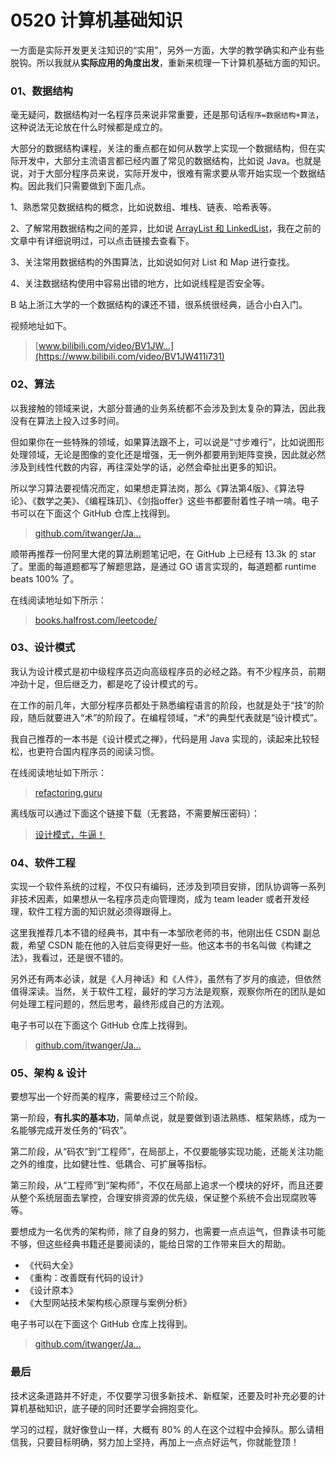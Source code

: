 # 0520 计算机基础知识

一方面是实际开发更关注知识的“实用”，另外一方面，大学的教学确实和产业有些脱钩。所以我就从**实际应用的角度出发**，重新来梳理一下计算机基础方面的知识。

### 01、数据结构

毫无疑问，数据结构对一名程序员来说非常重要，还是那句话`程序=数据结构+算法`，这种说法无论放在什么时候都是成立的。

大部分的数据结构课程，关注的重点都在如何从数学上实现一个数据结构，但在实际开发中，大部分主流语言都已经内置了常见的数据结构，比如说 Java。也就是说，对于大部分程序员来说，实际开发中，很难有需求要从零开始实现一个数据结构。因此我们只需要做到下面几点。

1、熟悉常见数据结构的概念，比如说数组、堆栈、链表、哈希表等。

2、了解常用数据结构之间的差异，比如说 [ArrayList 和 LinkedList](https://mp.weixin.qq.com/s/8BRrFzSp0wS9Jo-gB-NCeQ)，我在之前的文章中有详细说明过，可以点击链接去查看下。

3、关注常用数据结构的外围算法，比如说如何对 List 和 Map 进行查找。

4、关注数据结构使用中容易出错的地方，比如说线程是否安全等。

B 站上浙江大学的一个数据结构的课还不错，很系统很经典，适合小白入门。

视频地址如下。

> [www.bilibili.com/video/BV1JW…](https://www.bilibili.com/video/BV1JW411i731)

### 02、算法

以我接触的领域来说，大部分普通的业务系统都不会涉及到太复杂的算法，因此我没有在算法上投入过多时间。

但如果你在一些特殊的领域，如果算法跟不上，可以说是“寸步难行”，比如说图形处理领域，无论是图像的变化还是增强，无一例外都要用到矩阵变换，因此就必然涉及到线性代数的内容，再往深处学的话，必然会牵扯出更多的知识。

所以学习算法要视情况而定，如果想走算法岗，那么《算法第4版》、《算法导论》、《数学之美》、《编程珠玑》、《剑指offer》这些书都要耐着性子啃一啃。电子书可以在下面这个 GitHub 仓库上找得到。

> [github.com/itwanger/Ja…](https://github.com/itwanger/JavaBooks)

顺带再推荐一份阿里大佬的算法刷题笔记吧，在 GitHub 上已经有 13.3k 的 star 了。里面的每道题都写了解题思路，是通过 GO 语言实现的，每道题都 runtime beats 100% 了。

在线阅读地址如下所示：

> [books.halfrost.com/leetcode/](https://books.halfrost.com/leetcode/)

### 03、设计模式

我认为设计模式是初中级程序员迈向高级程序员的必经之路。有不少程序员，前期冲劲十足，但后继乏力，都是吃了设计模式的亏。

在工作的前几年，大部分程序员都处于熟悉编程语言的阶段，也就是处于“技”的阶段，随后就要进入“术”的阶段了。在编程领域，“术”的典型代表就是“设计模式”。

我自己推荐的一本书是《设计模式之禅》，代码是用 Java 实现的，读起来比较轻松，也更符合国内程序员的阅读习惯。




在线阅读地址如下所示：

> [refactoring.guru](https://refactoring.guru)

离线版可以通过下面这个链接下载（无套路，不需要解压密码）：

> [设计模式，牛逼！](https://mp.weixin.qq.com/s/tAJYgY3msUmtU3se923dJA)

### 04、软件工程

实现一个软件系统的过程，不仅只有编码，还涉及到项目安排，团队协调等一系列非技术因素，如果想从一名程序员走向管理岗，成为 team leader 或者开发经理，软件工程方面的知识就必须得跟得上。

这里我推荐几本不错的经典书，其中有一本邹欣老师的书，他刚出任 CSDN 副总裁，希望 CSDN 能在他的入驻后变得更好一些。他这本书的书名叫做《构建之法》，我看过，还是很不错的。

另外还有两本必读，就是《人月神话》和《人件》，虽然有了岁月的痕迹，但依然值得深读。当然，关于软件工程，最好的学习方法是观察，观察你所在的团队是如何处理工程问题的，然后思考，最终形成自己的方法观。

电子书可以在下面这个 GitHub 仓库上找得到。

> [github.com/itwanger/Ja…](https://github.com/itwanger/JavaBooks)

### 05、架构 & 设计

要想写出一个好而美的程序，需要经过三个阶段。

第一阶段，**有扎实的基本功**，简单点说，就是要做到语法熟练、框架熟练，成为一名能够完成开发任务的“码农”。

第二阶段，从“码农”到“工程师”，在局部上，不仅要能够实现功能，还能关注功能之外的维度，比如健壮性、低耦合、可扩展等指标。

第三阶段，从“工程师”到“架构师”，不仅在局部上追求一个模块的好坏，而且还要从整个系统层面去掌控，合理安排资源的优先级，保证整个系统不会出现腐败等等。

要想成为一名优秀的架构师，除了自身的努力，也需要一点点运气，但靠读书可能不够，但这些经典书籍还是要阅读的，能给日常的工作带来巨大的帮助。

- 《代码大全》
- 《重构：改善既有代码的设计》
- 《设计原本》
- 《大型网站技术架构核心原理与案例分析》

电子书可以在下面这个 GitHub 仓库上找得到。

> [github.com/itwanger/Ja…](https://github.com/itwanger/JavaBooks)

### 最后

技术这条道路并不好走，不仅要学习很多新技术、新框架，还要及时补充必要的计算机基础知识，底子硬的同时还要学会拥抱变化。

学习的过程，就好像登山一样，大概有 80% 的人在这个过程中会掉队。那么请相信我，只要目标明确，努力加上坚持，再加上一点点好运气，你就能登顶！




